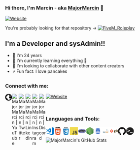 ### Hi there, I'm Marcin - aka [MajorMarcin][website] 👋

[![Website](https://img.shields.io/badge/zelkowski.dev-UP-success?style=for-the-badge&logo=appveyor)](https://zelkowski.dev)

You're probably looking for that repository ->
[![FiveM_Roleplay](https://img.shields.io/github/languages/code-size/majormarcin/FiveM_Roleplay?label=FiveM_Roleplay&logo=github&style=for-the-badge)](https://github.com/majormarcin/FiveM_Roleplay)

## I'm a Developer and sysAdmin!!

- 🎉 I'm 24 years
- 🌱 I'm currently learning everything 🤣
- 👯 I'm looking to collaborate with other content creators
- ⚡ Fun fact: I love pancakes

### Connect with me:

[<img align="left" alt="zelkowski.dev" width="22px" src="https://raw.githubusercontent.com/iconic/open-iconic/master/svg/globe.svg" />][website]
[<img align="left" alt="MajorMarcin | YouTube" width="22px" src="https://cdn.jsdelivr.net/npm/simple-icons@v3/icons/youtube.svg" />][youtube]
[<img align="left" alt="MajorMarcin | Twitter" width="22px" src="https://cdn.jsdelivr.net/npm/simple-icons@v3/icons/twitter.svg" />][twitter]
[<img align="left" alt="MajorMarcin | LinkedIn" width="22px" src="https://cdn.jsdelivr.net/npm/simple-icons@v3/icons/linkedin.svg" />][linkedin]
[<img align="left" alt="MajorMarcin | Instagram" width="22px" src="https://cdn.jsdelivr.net/npm/simple-icons@v3/icons/instagram.svg" />][instagram]
[<img align="left" alt="MajorMarcin | Discord" width="22px" src="https://cdn.jsdelivr.net/npm/simple-icons@v3/icons/discord.svg" />][discord]
[![Website](https://img.shields.io/discord/262691868909895681?logo=discord&style=social)][discord]

<br />

### Languages and Tools:

[<img align="left" alt="Visual Studio Code" width="26px" src="https://raw.githubusercontent.com/github/explore/80688e429a7d4ef2fca1e82350fe8e3517d3494d/topics/visual-studio-code/visual-studio-code.png" />](https://code.visualstudio.com/)
[<img align="left" alt="HTML5" width="26px" src="https://raw.githubusercontent.com/github/explore/80688e429a7d4ef2fca1e82350fe8e3517d3494d/topics/html/html.png" />](https://developer.mozilla.org/pl/docs/HTML/HTML5)
[<img align="left" alt="CSS3" width="26px" src="https://raw.githubusercontent.com/github/explore/80688e429a7d4ef2fca1e82350fe8e3517d3494d/topics/css/css.png" />](https://www.w3.org/Style/CSS/specs.en.html)
[<img align="left" alt="JavaScript" width="26px" src="https://raw.githubusercontent.com/github/explore/80688e429a7d4ef2fca1e82350fe8e3517d3494d/topics/javascript/javascript.png" />](https://www.javascript.com/)
[<img align="left" alt="PHP" width="26px" src="https://raw.githubusercontent.com/github/explore/80688e429a7d4ef2fca1e82350fe8e3517d3494d/topics/php/php.png" />](https://www.php.net/)
[<img align="left" alt="Node.js" width="26px" src="https://raw.githubusercontent.com/github/explore/80688e429a7d4ef2fca1e82350fe8e3517d3494d/topics/nodejs/nodejs.png" />](https://nodejs.org/en/)
[<img align="left" alt="SQL" width="26px" src="https://raw.githubusercontent.com/github/explore/80688e429a7d4ef2fca1e82350fe8e3517d3494d/topics/sql/sql.png" />](https://www.oracle.com/pl/database/technologies/appdev/sql.html)
[<img align="left" alt="MySQL" width="26px" src="https://raw.githubusercontent.com/github/explore/80688e429a7d4ef2fca1e82350fe8e3517d3494d/topics/mysql/mysql.png" />](https://www.mysql.com/)
[<img align="left" alt="Git" width="26px" src="https://raw.githubusercontent.com/github/explore/80688e429a7d4ef2fca1e82350fe8e3517d3494d/topics/git/git.png" />](https://git-scm.com/)
[<img align="left" alt="GitHub" width="26px" src="https://raw.githubusercontent.com/github/explore/78df643247d429f6cc873026c0622819ad797942/topics/github/github.png" />](https://github.com/)
[<img align="left" alt="Terminal" width="26px" src="https://raw.githubusercontent.com/github/explore/80688e429a7d4ef2fca1e82350fe8e3517d3494d/topics/terminal/terminal.png" />](https://www.imdb.com/title/tt4463816/)

<br />
<br />
  <img align="left" alt="MajorMarcin's GitHub Stats" src="https://github-readme-stats.codestackr.vercel.app/api?username=majormarcin&show_icons=true&hide_border=true" />



[website]: https://zelkowski.dev
[discord]: https://discord.gg/cyJtwG6
[twitter]: https://twitter.com/MajorMarcin
[youtube]: https://youtube.com/c/majormarcin
[instagram]: https://instagram.com/majormarcin
[linkedin]: https://www.linkedin.com/in/majormarcin/